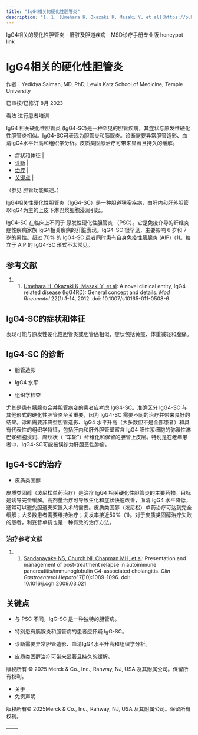 ```yaml
---
title: "IgG4相关的硬化性胆管炎"
description: "1. 1. [Umehara H, Okazaki K, Masaki Y, et al](https://pubmed.ncbi.nlm.nih.gov/21881964/): A novel clinical entity, IgG4-related disease (IgG4RD): General concept and details. _Mod Rheumatol_ 22(1):1-14, 2012. doi: 10.1007/s10165-011-0508-6"
---
```


﻿IgG4相关的硬化性胆管炎 - 肝脏及胆道疾病 - MSD诊疗手册专业版 honeypot link

# IgG4相关的硬化性胆管炎

作者：Yedidya Saiman, MD, PhD, Lewis Katz School of Medicine, Temple University

已审核/已修订 8月 2023

看法 进行患者培训

IgG4 相关硬化性胆管炎 (IgG4-SC)是一种罕见的胆管疾病，其症状与原发性硬化性胆管炎相似。IgG4-SC可表现为胆管炎和胰腺炎。诊断需要异常胆管造影、血清IgG4水平升高和组织学分析。皮质类固醇治疗可带来显著且持久的缓解。

- [症状和体征](#症状和体征_v83271847_zh) \|
- [诊断](#诊断_v83271852_zh) \|
- [治疗](#治疗_v83271863_zh) \|
- [关键点](#关键点_v83271877_zh) \|

（参见 胆管功能概述。）

IgG4相关性硬化性胆管炎（IgG4-SC）是一种胆道狭窄疾病，由肝内和肝外胆管以IgG4为主的上皮下淋巴浆细胞浸润引起。

IgG4-SC 在临床上不同于 原发性硬化性胆管炎 （PSC）。它是免疫介导的纤维炎症性疾病家族 IgG4相关疾病的肝脏表现。IgG4-SC 很罕见，主要影响 6 岁和 7 岁的男性。超过 70% 的 IgG4-SC 患者同时患有自身免疫性胰腺炎 (AIP)（1)。独立于 AIP 的 IgG4-SC 形式不太常见。

## 参考文献

1. 1. [Umehara H, Okazaki K, Masaki Y, et al](https://pubmed.ncbi.nlm.nih.gov/21881964/): A novel clinical entity, IgG4-related disease (IgG4RD): General concept and details. _Mod Rheumatol_ 22(1):1-14, 2012. doi: 10.1007/s10165-011-0508-6


## IgG4-SC的症状和体征

表现可能与原发性硬化性胆管炎或胆管癌相似，症状包括黄疸、体重减轻和腹痛。

## IgG4-SC 的诊断

- 胆管造影

- IgG4 水平

- 组织学检查


尤其是患有胰腺炎合并胆管病变的患者应考虑 IgG4-SC。准确区分 IgG4-SC 与其他形式的硬化性胆管炎至关重要，因为 IgG4-SC 需要不同的治疗并带来良好的结果。诊断需要非典型胆管造影、IgG4 水平升高（大多数但不是全部患者）和具有代表性的组织学特征，包括肝内和肝外胆管壁富含 IgG4 阳性浆细胞的弥漫性淋巴浆细胞浸润、席纹状（ “车轮”）纤维化和保留的胆管上皮层。特别是在老年患者中，IgG4-SC可能被误诊为肝胆恶性肿瘤。

## IgG4-SC的治疗

- 皮质类固醇


皮质类固醇（泼尼松单药治疗）是治疗 IgG4 相关硬化性胆管炎的主要药物。目标是诱导完全缓解。高剂量治疗可导致生化和症状快速改善，血清 IgG4 水平降低，通常可以避免胆道支架置入术的需要。皮质类固醇（泼尼松）单药治疗可达到完全缓解；大多数患者需要维持治疗；复发率接近50%（1)。对于皮质类固醇治疗失败的患者，利妥昔单抗也是一种有效的治疗方法。

### 治疗参考文献

1. 1. [Sandanayake NS, Church NI, Chapman MH, et al](https://pubmed.ncbi.nlm.nih.gov/19345283/): Presentation and management of post-treatment relapse in autoimmune pancreatitis/immunoglobulin G4-associated cholangitis. _Clin Gastroenterol Hepatol_ 7(10):1089-1096. doi: 10.1016/j.cgh.2009.03.021


## 关键点

- 与 PSC 不同，IgG-SC 是一种独特的胆管病。

- 特别患有胰腺炎和胆管病的患者应怀疑 IgG-SC。

- 诊断需要异常胆管造影、血清IgG4水平升高和组织学分析。

- 皮质类固醇治疗可带来显著且持久的缓解。




版权所有 © 2025
Merck & Co., Inc., Rahway, NJ, USA 及其附属公司。保留所有权利。

- 关于
- 免责声明

版权所有© 2025Merck & Co., Inc., Rahway, NJ, USA 及其附属公司。保留所有权利。

|     |     |
| --- | --- |
|  |  |